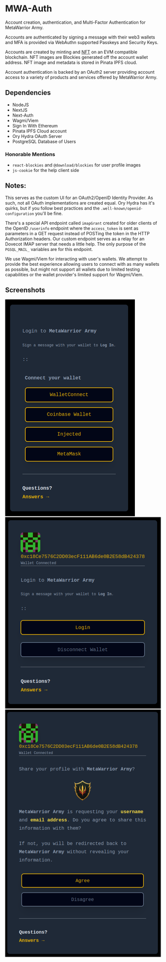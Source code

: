 # MWA-Auth

Account creation, authentication, and Multi-Factor Authentication for MetaWarrior Army. 

Accounts are authenticated by signing a message with their web3 wallets and MFA is provided via WebAuthn supported Passkeys and Security Keys.

Accounts are created by minting and [NFT](https://github.com/metawarrior-army/mwa-nft) on an EVM compatible blockchain. NFT images are Blockies generated off the account wallet address. NFT image and metadata is stored in Pinata IPFS cloud.

Account authentication is backed by an OAuth2 server providing account access to a variety of products and services offered by MetaWarrior Army.

## Dependencies

- NodeJS
- NextJS
- Next-Auth
- Wagmi/Viem
- Sign In With Ethereum
- Pinata IPFS Cloud account
- Ory Hydra OAuth Server
- PostgreSQL Database of Users

### Honorable Mentions

- `react-blockies` and `@download/blockies` for user profile images
- `js-cookie` for the help client side

## Notes:

This serves as the custom UI for an OAuth2/OpenID Identity Provider. As such, not all OAuth implementations are created equal. Ory Hydra has it's quirks, but if you follow best practices and the `.well-known/openid-configuration` you'll be fine. 

There's a special API endpoint called `imapGrant` created for older clients of the OpenID `/userinfo` endpoint where the `access_token` is sent as parameters in a GET request instead of POSTing the token in the HTTP Authorization headers. Our custom endpoint serves as a relay for an Dovecot IMAP server that needs a little help. The only purpose of the `PGSQL_MAIL_` variables are for this endpoint.

We use Wagmi/Viem for interacting with user's wallets. We attempt to provide the best experience allowing users to connect with as many wallets as possible, but might not support all wallets due to limited testing capabilities or the wallet provider's limited support for Wagmi/Viem.

## Screenshots

![connect wallet](https://github.com/MetaWarrior-Army/mwa-auth/blob/main/docs/images/mwa-auth-scrot1.png?raw=true)
![login](https://github.com/MetaWarrior-Army/mwa-auth/blob/main/docs/images/mwa-auth-scrot2.png?raw=true)
![consent](https://github.com/MetaWarrior-Army/mwa-auth/blob/main/docs/images/mwa-auth-scrot3.png?raw=true)
